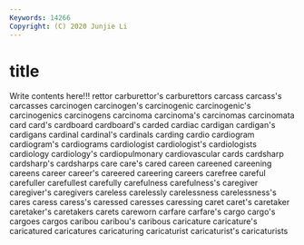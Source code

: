 ```yaml
---
Keywords: 14266
Copyright: (C) 2020 Junjie Li
---
```


# title

Write contents here!!!
rettor 
carburettor's 
carburettors 
carcass 
carcass's
carcasses 
carcinogen 
carcinogen's 
carcinogenic 
carcinogenic's 
carcinogenics 
carcinogens 
carcinoma 
carcinoma's 
carcinomas
carcinomata 
card 
card's 
cardboard 
cardboard's 
carded 
cardiac 
cardigan 
cardigan's 
cardigans
cardinal 
cardinal's 
cardinals 
carding 
cardio 
cardiogram 
cardiogram's 
cardiograms 
cardiologist 
cardiologist's
cardiologists 
cardiology 
cardiology's 
cardiopulmonary 
cardiovascular 
cards 
cardsharp 
cardsharp's 
cardsharps 
care
care's 
cared 
careen 
careened 
careening 
careens 
career 
career's 
careered 
careering
careers 
carefree 
careful 
carefuller 
carefullest 
carefully 
carefulness 
carefulness's 
caregiver 
caregiver's
caregivers 
careless 
carelessly 
carelessness 
carelessness's 
cares 
caress 
caress's 
caressed 
caresses
caressing 
caret 
caret's 
caretaker 
caretaker's 
caretakers 
carets 
careworn 
carfare 
carfare's
cargo 
cargo's 
cargoes 
cargos 
caribou 
caribou's 
caribous 
caricature 
caricature's 
caricatured
caricatures 
caricaturing 
caricaturist 
caricaturist's 
caricaturists 
